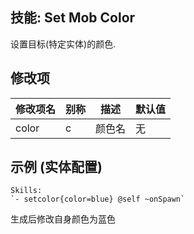 技能: Set Mob Color
--------------------------

设置目标(特定实体)的颜色.

修改项
----------

| 修改项名 | 别称    | 描述                                                                                                    | 默认值 |
|-----------|------------|----------------------------------------------------------------------------------------------------------------|---------------|
| color | c | 颜色名 | 无 |

示例  (实体配置)
--------
    
    Skills:
    `- setcolor{color=blue} @self ~onSpawn`

生成后修改自身颜色为蓝色